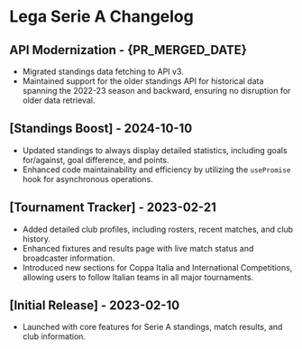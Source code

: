 # Lega Serie A Changelog

## API Modernization - {PR_MERGED_DATE}

- Migrated standings data fetching to API v3.
- Maintained support for the older standings API for historical data spanning the 2022-23 season and backward, ensuring no disruption for older data retrieval.

## [Standings Boost] - 2024-10-10

- Updated standings to always display detailed statistics, including goals for/against, goal difference, and points.
- Enhanced code maintainability and efficiency by utilizing the `usePromise` hook for asynchronous operations.

## [Tournament Tracker] - 2023-02-21

- Added detailed club profiles, including rosters, recent matches, and club history.
- Enhanced fixtures and results page with live match status and broadcaster information.
- Introduced new sections for Coppa Italia and International Competitions, allowing users to follow Italian teams in all major tournaments.

## [Initial Release] - 2023-02-10

- Launched with core features for Serie A standings, match results, and club information.
